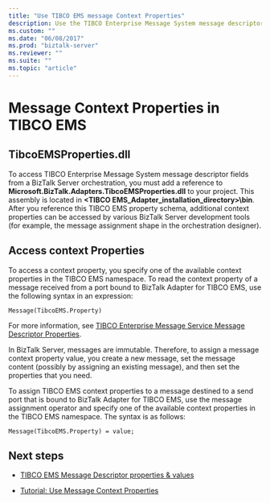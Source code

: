 ```yaml
---
title: "Use TIBCO EMS message Context Properties"
description: Use the TIBCO Enterprise Message System message descriptor fields in a BizTalk Server orchestration
ms.custom: ""
ms.date: "06/08/2017"
ms.prod: "biztalk-server"
ms.reviewer: ""
ms.suite: ""
ms.topic: "article"
---
```

# Message Context Properties in TIBCO EMS

## TibcoEMSProperties.dll
To access TIBCO Enterprise Message System message descriptor fields from a BizTalk Server orchestration, you must add a reference to **Microsoft.BizTalk.Adapters.TibcoEMSProperties.dll** to your project. This assembly is located in **\<TIBCO EMS_Adapter_installation_directory\>\bin**. After you reference this TIBCO EMS property schema, additional context properties can be accessed by various BizTalk Server development tools (for example, the message assignment shape in the orchestration designer).  
  
## Access context Properties  
 To access a context property, you specify one of the available context properties in the TIBCO EMS namespace. To read the context property of a message received from a port bound to BizTalk Adapter for TIBCO EMS, use the following syntax in an expression:  
  
```  
Message(TibcoEMS.Property)  
```  
  
 For more information, see [TIBCO Enterprise Message Service Message Descriptor Properties](../core/tibco-enterprise-message-service-message-descriptor-properties.md).  
  
 In BizTalk Server, messages are immutable. Therefore, to assign a message context property value, you create a new message, set the message content (possibly by assigning an existing message), and then set the properties that you need.  
  
 To assign TIBCO EMS context properties to a message destined to a send port that is bound to BizTalk Adapter for TIBCO EMS, use the message assignment operator and specify one of the available context properties in the TIBCO EMS namespace. The syntax is as follows:  
  
```  
Message(TibcoEMS.Property) = value;  
```  
  
## Next steps
-   [TIBCO EMS Message Descriptor properties & values](../core/tibco-enterprise-message-service-message-descriptor-properties.md)  
  
-   [Tutorial: Use Message Context Properties](../core/tutorial-using-message-context-properties.md)